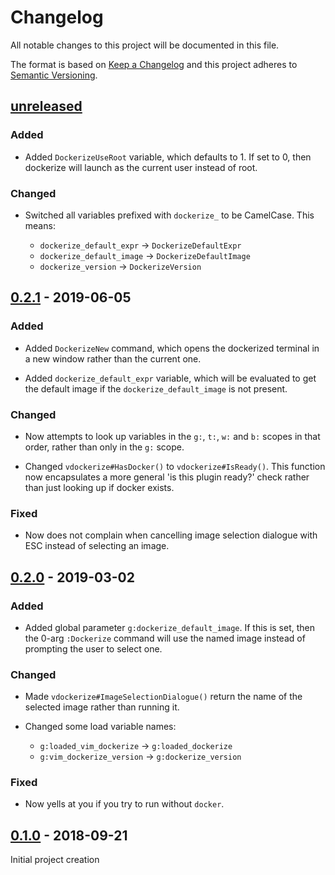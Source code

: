 Changelog
=========

All notable changes to this project will be documented in this file.

The format is based on [Keep a Changelog](http://keepachangelog.com/)
and this project adheres to [Semantic Versioning](http://semver.org/).

[unreleased]
------------

### Added

- Added `DockerizeUseRoot` variable, which defaults to 1. If set to 0, then
  dockerize will launch as the current user instead of root.

### Changed

- Switched all variables prefixed with `dockerize_` to be CamelCase. This
  means:

  - `dockerize_default_expr` -> `DockerizeDefaultExpr`
  - `dockerize_default_image` -> `DockerizeDefaultImage`
  - `dockerize_version` -> `DockerizeVersion`

[0.2.1] - 2019-06-05
--------------------

### Added

- Added `DockerizeNew` command, which opens the dockerized terminal in a new
  window rather than the current one.

- Added `dockerize_default_expr` variable, which will be evaluated to get the
  default image if the `dockerize_default_image` is not present.

### Changed

- Now attempts to look up variables in the `g:`, `t:`, `w:` and `b:` scopes in
  that order, rather than only in the `g:` scope.

- Changed `vdockerize#HasDocker()` to `vdockerize#IsReady()`. This function
  now encapsulates a more general 'is this plugin ready?' check rather than
  just looking up if docker exists.

### Fixed

- Now does not complain when cancelling image selection dialogue with ESC
  instead of selecting an image.

[0.2.0] - 2019-03-02
--------------------

### Added

- Added global parameter `g:dockerize_default_image`. If this is set, then the
  0-arg `:Dockerize` command will use the named image instead of prompting the
  user to select one.

### Changed

- Made `vdockerize#ImageSelectionDialogue()` return the name of the selected
  image rather than running it.

- Changed some load variable names:
  - `g:loaded_vim_dockerize` -> `g:loaded_dockerize`
  - `g:vim_dockerize_version` -> `g:dockerize_version`

### Fixed

- Now yells at you if you try to run without `docker`.

[0.1.0] - 2018-09-21
--------------------

Initial project creation

[unreleased]: https://www.github.com/FalacerSelene/vim-dockerize
[0.2.1]: https://www.github.com/FalacerSelene/vim-dockerize/tree/0.2.1
[0.2.0]: https://www.github.com/FalacerSelene/vim-dockerize/tree/0.2.0
[0.1.0]: https://www.github.com/FalacerSelene/vim-dockerize/tree/0.1.0
